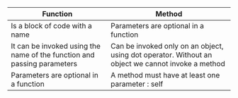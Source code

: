 | Function | Method |
|-|-|
| Is a block of code with a name | Parameters are optional in a function
| It can be invoked using the name of the function and passing parameters | Can be invoked only on an object, using dot operator. Without an object we cannot invoke a method
| Parameters are optional in a function | A method must have at least one parameter : self




